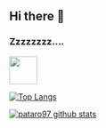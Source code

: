 ## Hi there 👋
### Zzzzzzzz....
<img width="50px" src="https://github.githubassets.com/images/mona-whisper.gif"/>

[![Top Langs](https://github-readme-stats.vercel.app/api/top-langs/?username=pataro97&hide=html)](https://github.com/pataro97)

[![pataro97 github stats](https://github-readme-stats.vercel.app/api?username=pataro97)](https://github.com/pataro97)